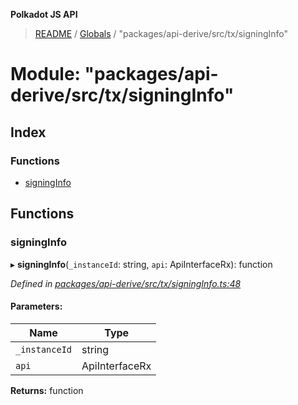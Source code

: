 **Polkadot JS API**

> [README](../README.md) / [Globals](../globals.md) / "packages/api-derive/src/tx/signingInfo"

# Module: "packages/api-derive/src/tx/signingInfo"

## Index

### Functions

* [signingInfo](_packages_api_derive_src_tx_signinginfo_.md#signinginfo)

## Functions

### signingInfo

▸ **signingInfo**(`_instanceId`: string, `api`: ApiInterfaceRx): function

*Defined in [packages/api-derive/src/tx/signingInfo.ts:48](https://github.com/polkadot-js/api/blob/33c161f87/packages/api-derive/src/tx/signingInfo.ts#L48)*

#### Parameters:

Name | Type |
------ | ------ |
`_instanceId` | string |
`api` | ApiInterfaceRx |

**Returns:** function
